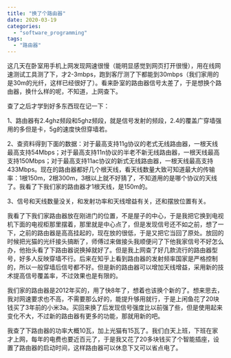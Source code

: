 ```yaml
---
title: "换了个路由器"
date: 2020-03-19
categories: 
  - "software_programming"
tags: 
  - "路由器"
---
```


这几天在卧室用手机上网发现网速很慢（能明显感觉到网页打开很慢），用在线网速测试工具测了下，才2-3mbps，跑到客厅测了下都能到30mbps（我们家用的是30m的光纤，这样已经很好了）。看来卧室的路由器信号太差了，于是想换个路由器，换什么样的呢，不知道，上网查下。

查了之后才学到好多东西现在记一下：

1、路由器有2.4ghz频段和5ghz频段，就是信号发射的频段，2.4的覆盖广穿墙强用的多但是卡，5g的速度快但穿墙若。

2、查资料得到下面的数据：对于最高支持11g协议的老式无线路由器，一根天线最高支持54Mbps；对于最高支持11n协议的半老不新无线路由器，一根天线最高支持150Mbps；对于最高支持11ac协议的新式无线路由器，一根天线最高支持433Mbps。现在的路由器都好几个根天线，看天线数量大致可知道最大的传输率：1根150m，2根300m，3根以上就不好猜了，不知道用的是哪个协议的天线了。我看了下我们家的路由器才1根天线，是150m的。

3、信号和天线数量没关，和发射功率和天线增益有关，还和摆放位置有关。

我看了下我们家路由器放在刚进门的位置，不是屋子的中心，于是我把它换到电视机下面的电视柜那里摆着，那里就是中心点了，但是发现信号还不如之前，想了一下，之前的路由器是高高挂起的，现在放的很低，于是又把它当回了原处。放回的时候把光猫的光纤接头搞断了，师傅过来做接头我顺便问了下他我家信号不好怎么办，他抬头看了下路由器说换掉就好了。但是我上网查了好几款流行的路由器型号，好多人反映穿墙不行。后来在知乎上看到路由器的发射频率国家是严格控制的，所以一般穿墙后信号都不好。但是新的路由器可以增加天线增益，采用新的技术提高信号覆盖率，不过效果也是有限的。

我们家的路由器是2012年买的，用了快8年了，想着也该换个新的了。想来思去，我对网速要求也不高，不需要那么好的，能提升够用就行，于是上闲鱼花了20块钱买了3年前的小米3a。买回来换了后发现信号强度比以前强了些，但是使用起来变化不大，不过新的路由器有更多的功能，那就用新的吧。

我查了下路由器的功率大概10瓦，加上光猫有15瓦了。我们白天上班，下班在家才上网，每年的电费也要近百元了，于是我又花了20多块钱买了个智能插座，设置了路由器的启动时间，这样路由器可以休息下又可以省点电了。
